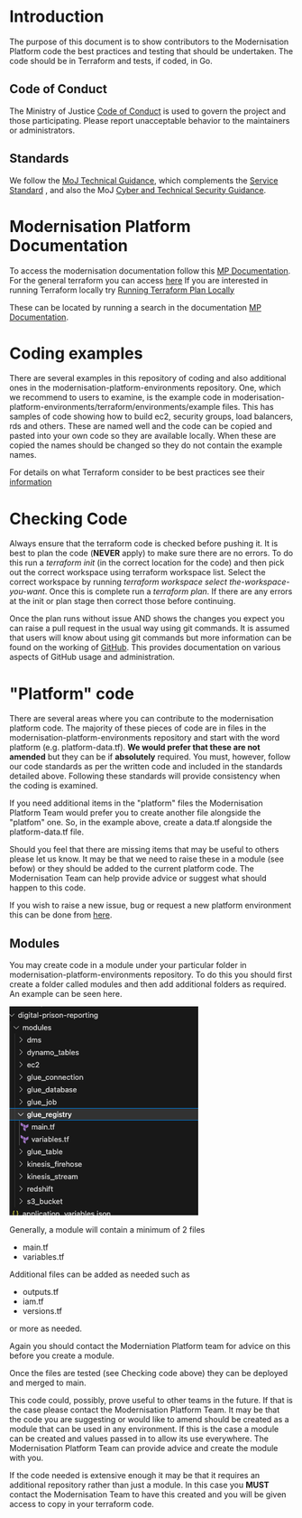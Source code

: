 # Introduction

The purpose of this document is to show contributors to the Modernisation Platform code the best practices and testing that should be undertaken. The code should be in Terraform and tests, if coded, in Go.

## Code of Conduct

The Ministry of Justice [Code of Conduct](https://github.com/ministryofjustice/.github/blob/main/CODE_OF_CONDUCT.md) is used to govern the project and those participating.
Please report unacceptable behavior to the maintainers or administrators.

## Standards

We follow the [MoJ Technical Guidance](https://technical-guidance.service.justice.gov.uk/#moj-technical-guidance),
which complements the [Service Standard](https://www.gov.uk/service-manual/service-standard) ,
and also the MoJ [Cyber and Technical Security Guidance](https://security-guidance.service.justice.gov.uk/#cyber-and-technical-security-guidance).

# Modernisation Platform Documentation
To access the modernisation documentation follow this [MP Documentation](https://user-guide.modernisation-platform.service.justice.gov.uk/#modernisation-platform).
For the general terraform you can access [here](https://user-guide.modernisation-platform.service.justice.gov.uk/runbooks/terraform.html)
If you are interested in running Terraform locally try [Running Terraform Plan Locally](https://user-guide.modernisation-platform.service.justice.gov.uk/user-guide/running-terraform-plan-locally.html#running-terraform-plan-locally)

These can be located by running a search in the documentation [MP Documentation](https://user-guide.modernisation-platform.service.justice.gov.uk/#modernisation-platform). 

# Coding examples

There are several examples in this repository of coding and also additional ones in the modernisation-platform-environments repository. One, which we recommend to users to examine, is the example code in moderisation-platform-environments/terraform/environments/example files. This has samples of code showing how to build ec2, security groups, load balancers, rds and others. These are named well and the code can be copied and pasted into your own code so they are available locally. When these are copied the names should be changed so they do not contain the example names.



For details on what Terraform consider to be best practices see their [information](https://www.terraform-best-practices.com/)

# Checking Code

Always ensure that the terraform code is checked before pushing it. It is best to plan the code (**NEVER** apply) to make sure there are no errors. To do this run a *terraform init* (in the correct location for the code) and then pick out the correct workspace using terraform workspace list. Select the correct workspace by running *terraform workspace select the-workspace-you-want*. Once this is complete run a *terraform plan*. If there are any errors at the init or plan stage then correct those before continuing. 

Once the plan runs without issue AND shows the changes you expect you can raise a pull request in the usual way using git commands.
It is assumed that users will know about using git commands but more information can be found on the working of [GitHub](https://github.com/github/docs/blob/main/contributing/working-in-docs-repository.md). This provides documentation on various aspects of GitHub usage and administration.

# "Platform" code

There are several areas where you can contribute to the modernisation platform code. The majority of these pieces of code are in files in the modernisation-platform-environments repository and start with the word platform (e.g. platform-data.tf). **We would prefer that these are not amended** but they can be if **absolutely** required. You must, however, follow our code standards as per the written code and included in the standards detailed above. Following these standards will provide consistency when the coding is examined.

If you need additional items in the "platform" files the Modernisation Platform Team would prefer you to create another file alongside the "platfom" one. So, in the example above, create a data.tf alongside the platform-data.tf file.

Should you feel that there are missing items that may be useful to others please let us know. It may be that we need to raise these in a module (see befow) or they should be added to the current platform code. The Modernisation Team can help provide advice or suggest what should happen to this code.

If you wish to raise a new issue, bug or request a new platform environment this can be done from [here](https://github.com/ministryofjustice/modernisation-platform/issues/new/choose).

## Modules 
You may create code in a module under your particular folder in modernisation-platform-environments repository. To do this you should first create a folder called modules and then add additional folders as required. An example can be seen here.

![Exmaple Module Folder](source/images/module-folder.png)

Generally, a module will contain a minimum of 2 files 
- main.tf
- variables.tf

Additional files can be added as needed such as 
- outputs.tf
- iam.tf
- versions.tf

or more as needed.

Again you should contact the Moderniation Platform team for advice on this before you create a module. 

Once the files are tested (see Checking code above) they can be deployed and merged to main.

This code could, possibly, prove useful to other teams in the future. If that is the case please contact the Modernisation Platform Team. It may be that the code you are suggesting or would like to amend should be created as a module that can be used in any environment. If this is the case a module can be created and values passed in to allow its use everywhere. The Modernisation Platform Team can provide advice and create the module with you.

If the code needed is extensive enough it may be that it requires an additional repository rather than just a module. In this case you **MUST** contact the Modernisation Team to have this created and you will be given access to copy in your terraform code.

